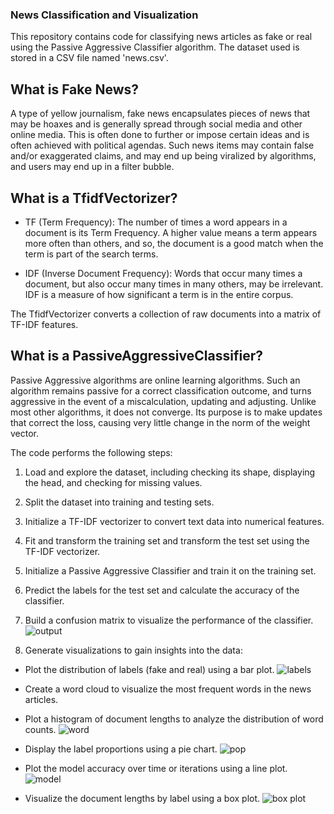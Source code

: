 ### News Classification and Visualization

This repository contains code for classifying news articles as fake or real using the Passive Aggressive Classifier algorithm. The dataset used is stored in a CSV file named 'news.csv'. 

## What is Fake News?
A type of yellow journalism, fake news encapsulates pieces of news that may be hoaxes and is generally spread through social media and other online media. This is often done to further or impose certain ideas and is often achieved with political agendas. Such news items may contain false and/or exaggerated claims, and may end up being viralized by algorithms, and users may end up in a filter bubble.

## What is a TfidfVectorizer?
- TF (Term Frequency): The number of times a word appears in a document is its Term Frequency. A higher value means a term appears more often than others, and so, the document is a good match when the term is part of the search terms.

- IDF (Inverse Document Frequency): Words that occur many times a document, but also occur many times in many others, may be irrelevant. IDF is a measure of how significant a term is in the entire corpus.

The TfidfVectorizer converts a collection of raw documents into a matrix of TF-IDF features.

## What is a PassiveAggressiveClassifier?
Passive Aggressive algorithms are online learning algorithms. Such an algorithm remains passive for a correct classification outcome, and turns aggressive in the event of a miscalculation, updating and adjusting. Unlike most other algorithms, it does not converge. Its purpose is to make updates that correct the loss, causing very little change in the norm of the weight vector.

The code performs the following steps:

1. Load and explore the dataset, including checking its shape, displaying the head, and checking for missing values.
2. Split the dataset into training and testing sets.
3. Initialize a TF-IDF vectorizer to convert text data into numerical features.
4. Fit and transform the training set and transform the test set using the TF-IDF vectorizer.
5. Initialize a Passive Aggressive Classifier and train it on the training set.
6. Predict the labels for the test set and calculate the accuracy of the classifier.
7. Build a confusion matrix to visualize the performance of the classifier.
![output](https://github.com/saqib772/Artifical-Intelligence-Projects/assets/121972215/ddf1faae-fa94-4f03-8685-a52c1bda9bd9)

8. Generate visualizations to gain insights into the data:
- Plot the distribution of labels (fake and real) using a bar plot.
![labels](https://github.com/saqib772/Artifical-Intelligence-Projects/assets/121972215/3951f02d-cc56-4f10-aa13-d4ede14b6199)

- Create a word cloud to visualize the most frequent words in the news articles.

- Plot a histogram of document lengths to analyze the distribution of word counts.
![word](https://github.com/saqib772/Artifical-Intelligence-Projects/assets/121972215/e40029c9-5185-4b7b-8707-c0f08b90d275)

- Display the label proportions using a pie chart.
![pop](https://github.com/saqib772/Artifical-Intelligence-Projects/assets/121972215/eeb6f168-cb6f-45c8-8e45-bede5b4d4c0a)

- Plot the model accuracy over time or iterations using a line plot.
![model](https://github.com/saqib772/Artifical-Intelligence-Projects/assets/121972215/c4ff2008-fdb4-44e9-a93b-a5413f6adcf9)

- Visualize the document lengths by label using a box plot.
![box plot](https://github.com/saqib772/Artifical-Intelligence-Projects/assets/121972215/0d3aa143-f200-40a6-8cec-22e8e94e828d)
